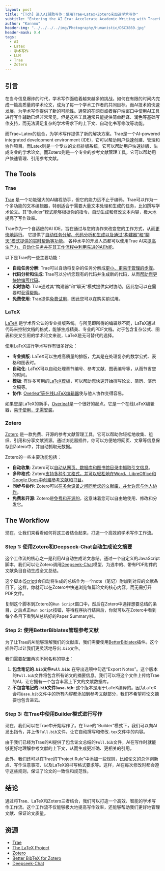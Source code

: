 ```yaml
---
layout: post
title: "[Tch] 进入AI辅助写作：使用Trae+Latex+Zotero来加速学术写作"
subtitle: "Entering the AI Era: Accelerate Academic Writing with Trae+Latex+Zotero" 
author: "Kannmu"
header-img: "../../../../img/Photography/Humanistic/DSC3869.jpg"
header-mask: 0.4
tags:
  - AI
  - Latex
  - 学术写作
  - LLM
  - Trae
  - Zotero
---
```


<!-- Latex Support -->
<head>
    <script src="https://cdn.mathjax.org/mathjax/latest/MathJax.js?config=TeX-AMS-MML_HTMLorMML" type="text/javascript"></script>
    <script type="text/x-mathjax-config">
        MathJax.Hub.Config({
            tex2jax: {
            skipTags: ['script', 'noscript', 'style', 'textarea', 'pre'],
            inlineMath: [['$','$']]
            }
        });
    </script>
</head>

## 引言

在当今信息爆炸的时代，学术写作面临着越来越多的挑战。如何在有限的时间内完成一篇高质量的学术论文，成为了每一个学术工作者的共同目标。而AI技术的快速发展，为学术写作提供了新的可能性。通常的在网页或者客户端窗口中使用AI工具进行写作辅助已经非常常见，但是这些工具通常只能提供简单翻译、润色等基础写作支持，而无法满足复杂的学术需求下的上下文、自动化书写修改等功能。

而Trae+Latex的组合，为学术写作提供了新的解决方案。Trae是一个AI-powered integrated development environment (IDE)，它可以帮助用户快速创建、管理和协作项目。而Latex则是一个专业的文档排版系统，它可以帮助用户快速排版、生成专业的学术论文。而Zotero则是一个专业的参考文献管理工具，它可以帮助用户快速管理、引用参考文献。

## The Tools

### Trae

[Trae](https://www.trae.ai/) 是一个功能强大的AI编程助手，但它的能力远不止于编码。Trae可以作为一个多功能的文本编辑器，特别适合于需要大量文本处理和生成的任务，比如撰写学术论文。其“Builder”模式能够根据你的指令，自动生成和修改文本内容，极大地提高了写作效率。

Trae作为一个自适应的AI IDE，旨在通过与您的协作来改变您的工作方式，从而[更快地运行](https://www.producthunt.com/products/trae)。 它提供了[自动任务分解、代码分析和生成以及通过“构建器”和“聊天”模式提供的实时帮助等功能](https://www.futuretools.io/tools/trae-ai)。 各种水平的开发人员都可以使用Trae AI来[提高生产力、自动化任务并在其工作流程中利用先进的AI功能](https://www.futuretools.io/tools/trae-ai)。

以下是Trae的一些主要功能：

* **自动任务分解**: Trae可以自动将复杂的任务分解成[更小、更易于管理的步骤](https://www.futuretools.io/tools/trae-ai)。
* **代码分析和生成**: Trae可以分析您现有的代码并生成新的代码，从而[帮助您更快地编写代码](https://www.futuretools.io/tools/trae-ai)。
* **实时协助**: Trae通过其“构建器”和“聊天”模式提供实时协助，因此您可以在需要时[获得帮助](https://www.futuretools.io/tools/trae-ai)。
* **免费使用**: Trae提供[免费试用](https://www.futuretools.io/tools/trae-ai)，因此您可以在购买前试用。

### LaTeX

[LaTeX](https://www.latex-project.org/) 是学术界公认的专业排版系统。与所见即所得的编辑器不同，LaTeX通过代码来控制文档的格式，能够生成精美、专业的PDF文档。对于包含复杂公式、图表和交叉引用的学术论文来说，LaTeX是无可替代的选择。

使用LaTeX进行学术写作有很多好处：

* **专业排版**: LaTeX可以生成高质量的排版，尤其是在处理复杂的数学公式、表格和图表时。
* **自动化**: LaTeX可以自动处理章节编号、参考文献、图表编号等，从而节省您的时间。
* **模板**: 有许多可用的[LaTeX模板](https://www.overleaf.com/latex/templates)，可以帮助您快速开始撰写论文、简历、演示文稿等。
* **协作**: [Overleaf等在线LaTeX编辑器](https://scholarly.so/blog/how-to-use-latex-for-academic-writing)使与他人协作变得容易。

如果您是LaTeX的新手，[Overleaf](https://www.overleaf.com/)是一个很好的起点。它是一个在线LaTeX编辑器，[易于使用，无需安装](https://www.overleaf.com/)。

### Zotero

[Zotero](https://www.zotero.org/) 是一款免费、开源的参考文献管理工具。它可以帮助你轻松地收集、组织、引用和分享文献资源。通过浏览器插件，你可以方便地将网页、文章等信息保存到Zotero中，并自动抓取元数据。

Zotero的一些主要功能包括：

* **自动收集**: Zotero可以[自动从网页、数据库和图书馆目录中抓取引文信息](https://www.zotero.org/)。
* **多种格式**: Zotero[支持多种引文格式，并可以轻松地在Word、LibreOffice和Google Docs中创建参考文献和书目](https://www.zotero.org/)。
* **同步与协作**: Zotero可以[在多台设备之间同步您的文献库，并允许您与他人协作](https://en.wikipedia.org/wiki/Zotero)。
* **免费和开源**: Zotero是[免费和开源的](https://en.wikipedia.org/wiki/Zotero)，这意味着您可以自由地使用、修改和分发它。

## The Workflow

现在，让我们来看看如何将这三者结合起来，打造一个高效的学术写作工作流。

### Step 1: 使用Zotero和Deepseek-Chat自动生成论文摘要

这个工作流的核心之一是利用AI自动生成论文总结。通过一个自定义的JavaScript脚本，我们可以让Zotero调用[Deepseek-Chat](https://chat.deepseek.com/)模型，为选中的、带有PDF附件的文献条目自动生成全文总结。

这个脚本([Script](../../../../Data/Zotero_Script_For_Paper_Summary_Using_Deepseek_API.js))会自动将生成的总结作为一个note（笔记）附加到对应的文献条目下。这样，你就可以在Zotero中快速浏览每篇论文的核心内容，而无需打开PDF文件。

复制这个脚本到Zotero的`Run Script`窗口中，然后在Zotero中选择想要总结的条目，之后点击`Run Script`按钮，等待程序执行结束后，你就可以在Zotero中看到每个条目下看到AI总结好的Paper Summary啦。

### Step 2: 使用BetterBiblatex管理参考文献

为了让Trae的AI能够理解我们的文献库，我们需要使用[BetterBiblatex](https://retorque.re/zotero-better-bibtex/)插件。这个插件可以让我们更灵活地导出`.bib`文件。

我们需要配置两次不同名称的导出：

1. **包含笔记的`.bib`文件`Full.bib`:** 在导出选项中勾选“Export Notes”。这个版本的`Full.bib`文件将包含所有论文的摘要信息。我们可以将这个文件上传给Trae的AI，让它拥有一个包含丰富上下文的文献数据库。
2. **不包含笔记的`.bib`文件`Base.bib`:** 这个版本是用于LaTeX编译的。因为LaTeX会将`Base.bib`文件中的所有内容都添加到参考文献部分，我们不希望将论文摘要也包含进去。

### Step 3: 在Trae中使用Builder模式进行写作

现在，我们可以在Trae中开始写作了。在Trae的“Builder”模式下，我们可以向AI发出指令，并上传`Full.bib`文件，让它自动撰写和修改`.tex`文件中的内容。

由于我们已经为Trae的AI提供了包含论文总结的`Full.bib`文件，AI在写作时就能够更好地理解参考文献的上下文，从而生成更准确、更相关的引用。

此外，我们还可以在Trae的“Project Rule”中添加一些规则，比如论文的总体创新点、写作注意事项、以及LaTeX的书写格式要求等。这样，AI在每次修改时都会遵守这些规则，保证了论文的一致性和规范性。

## 结论

通过将Trae、LaTeX和Zotero三者结合，我们可以打造一个高效、智能的学术写作工作流。这个工作流不仅能够极大地提高写作效率，还能够帮助我们更好地管理文献、保证论文质量。

## 资源

* [Trae](https://www.trae.ai/)
* [The LaTeX Project](https://www.latex-project.org/)
* [Zotero](https://www.zotero.org/)
* [Better BibTeX for Zotero](https://retorque.re/zotero-better-bibtex/)
* [Deepseek-Chat](https://chat.deepseek.com/)



